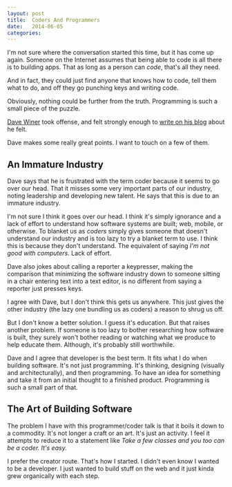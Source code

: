 ```yaml
---
layout: post
title:  Coders And Programmers
date:   2014-06-05
categories:
---
```


I'm not sure where the conversation started this time, but it has come up again. Someone on the Internet assumes that being able to code is all there is to building apps. That as long as a person can *code*, that's all they need.

And in fact, they could just find anyone that knows how to code, tell them what to do, and off they go punching keys and writing code.

Obviously, nothing could be further from the truth. Programming is such a small piece of the puzzle.

[Dave Winer](http://scripting.com) took offense, and felt strongly enough to [write on his blog](http://scripting.com/2014/06/04/#a1401884889) about he felt.

Dave makes some really great points. I want to touch on a few of them.

## An Immature Industry
Dave says that he is frustrated with the term coder because it seems to go over our head. That it misses some very important parts of our industry, noting leadership and developing new talent. He says that this is due to an immature industry.

I'm not sure I think it goes over our head. I think it's simply ignorance and a lack of effort to understand how software systems are built; web, mobile, or otherwise. To blanket us as _coders_ simply gives someone that doesn't understand our industry and is too lazy to try a blanket term to use. I think this is because they don't understand. The equivalent of saying _I'm not good with computers_. Lack of effort.

Dave also jokes about calling a reporter a keypresser, making the comparison that minimizing the software industry down to someone sitting in a chair entering text into a text editor, is no different from saying a reporter just presses keys.

I agree with Dave, but I don't think this gets us anywhere. This just gives the other industry (the lazy one bundling us as coders) a reason to shrug us off.

But I don't know a better solution. I guess it's education. But that raises another problem. If someone is too lazy to bother researching how software is built, they surely won't bother reading or watching what we produce to help educate them. Although, it's probably still worthwhile.

Dave and I agree that developer is the best term. It fits what I do when building software. It's not just programming. It's thinking, designing (visually and architecturally), and then programming. To have an idea for something and take it from an initial thought to a finished product. Programming is such a small part of that.

## The Art of Building Software
The problem I have with this programmer/coder talk is that it boils it down to a commodity. It's not longer a craft or an art. It's just an activity. I feel it attempts to reduce it  to a statement like _Take a few classes and you too can be a coder. It's easy._

I prefer the creator route. That's how I started. I didn't even know I wanted to be a developer. I just wanted to build stuff on the web and it just kinda grew organically with each step.

